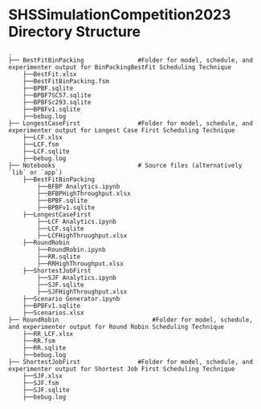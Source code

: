 # SHSSimulationCompetition2023 Directory Structure


    .
    ├── BestFitBinPacking               #Folder for model, schedule, and experimenter output for BinPackingBestFit Scheduling Technique
        ├──BestFit.xlsx
        ├──BestFitBinPacking.fsm
        ├──BPBF.sqlite
        ├──BPBF7SC57.sqlite
        ├──BPBFSc293.sqlite
        ├──BPBFv1.sqlite
        ├──bebug.log
    ├── LongestCaseFirst                #Folder for model, schedule, and experimenter output for Longest Case First Scheduling Technique
        ├──LCF.xlsx
        ├──LCF.fsm
        ├──LCF.sqlite
        ├──bebug.log
    ├── Notebooks                       # Source files (alternatively `lib` or `app`)
        ├──BestFitBinPacking
            ├──BFBP Analytics.ipynb
            ├──BFBPHighThroughput.xlsx
            ├──BPBF.sqlite
            ├──BPBFv1.sqlite
        ├──LongestCaseFirst
            ├──LCF Analytics.ipynb
            ├──LCF.sqlite
            ├──LCFHighThroughput.xlsx
        ├──RoundRobin
            ├──RoundRobin.ipynb
            ├──RR.sqlite
            ├──RRHighThroughput.xlsx   
        ├──ShortestJobFirst
            ├──SJF Analytics.ipynb
            ├──SJF.sqlite
            ├──SJFHighThroughput.xlsx           
        ├──Scenario Generator.ipynb
        ├──BPBFv1.sqlite
        ├──Scenarios.xlsx
    ├── RoundRobin                          #Folder for model, schedule, and experimenter output for Round Robin Scheduling Technique
        ├──RR_LCF.xlsx
        ├──RR.fsm
        ├──RR.sqlite
        ├──bebug.log
    ├── ShortestJobFirst                #Folder for model, schedule, and experimenter output for Shortest Job First Scheduling Technique
        ├──SJF.xlsx
        ├──SJF.fsm
        ├──SJF.sqlite
        ├──bebug.log
